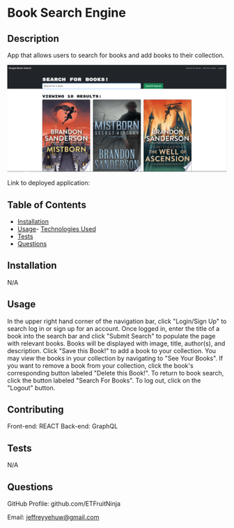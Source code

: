 # Book Search Engine

## Description

App that allows users to search for books and add books to their collection.

![alt="homepage"](./assets/screenshot.PNG)

Link to deployed application: 

## Table of Contents
- [Installation](#installation)
- [Usage](#usage)- [Technologies Used](#technologies-used)
- [Tests](#tests)
- [Questions](#questions)

## Installation

N/A

## Usage

In the upper right hand corner of the navigation bar, click "Login/Sign Up" to search log in or sign up for an account. Once logged in, enter the title of a book into the search bar and click "Submit Search" to populate the page with relevant books. Books will be displayed with image, title, author(s), and description. Click "Save this Book!" to add a book to your collection. You may view the books in your collection by navigating to "See Your Books". If you want to remove a book from your collection, click the book's corresponding button labeled "Delete this Book!". To return to book search, click the button labeled "Search For Books". To log out, click on the "Logout" button.

## Contributing

Front-end: REACT
Back-end: GraphQL

## Tests

N/A

## Questions

GitHub Profile: github.com/ETFruitNinja

Email: jeffreyyehuw@gmail.com